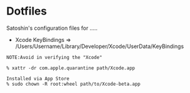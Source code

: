 # Dotfiles

Satoshin's  configuration files for .....

* Xcode KeyBindings => /Users/Username/Library/Developer/Xcode/UserData/KeyBindings

```
NOTE:Avoid in verifying the "Xcode"

% xattr -dr com.apple.quarantine path/Xcode.app

Installed via App Store
% sudo chown -R root:wheel path/to/Xcode-beta.app
```
